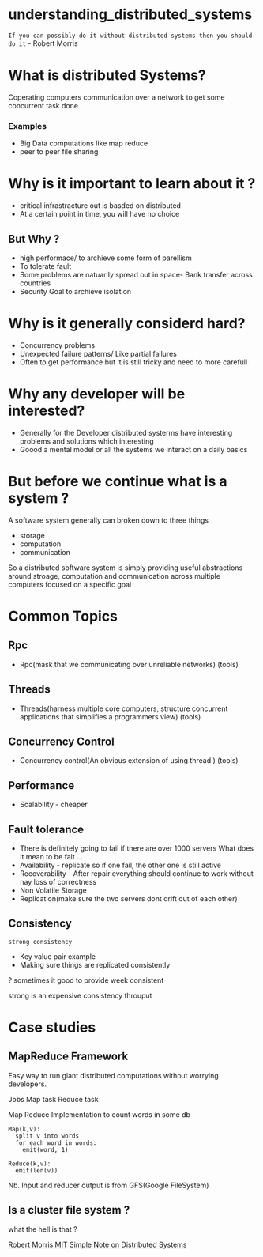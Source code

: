 # understanding_distributed_systems
`If you can possibly do it without distributed systems then you should do it` - Robert Morris


# What is distributed Systems?
Coperating computers communication over a network to get some concurrent task done 

### Examples
- Big Data computations like map reduce
- peer to peer file sharing


# Why is it important to learn about it ?
 - critical infrastracture out is basded on distributed
 - At a certain point in time, you will have no choice
 
## But Why ?
 - high performace/ to archieve some form of parellism
 - To tolerate fault 
 -  Some problems are natuarlly spread out in space- Bank transfer across countries
 - Security Goal to archieve isolation
 
# Why is it generally considerd hard?
- Concurrency problems
- Unexpected failure patterns/ Like partial failures
- Often to get performance but it is still tricky and need to more carefull


# Why any developer will be interested?
- Generally for the Developer distributed systerms have interesting problems and solutions which interesting
- Goood a mental model or all the systems we interact on a daily basics

# But before we continue what is a system ?
A software system generally can broken down to three things
 - storage
 - computation
 - communication

So a distributed software system is simply providing useful abstractions around stroage, computation and communication
across multiple computers focused on a specific goal




 
 # Common Topics
 ## Rpc
 - Rpc(mask that we communicating over unreliable networks) (tools)
 
 ## Threads
 - Threads(harness multiple core computers, structure concurrent applications that simplifies a programmers view) (tools)
 
 ## Concurrency Control
 - Concurrency control(An obvious extension of using thread ) (tools)
 
 ## Performance
  - Scalability - cheaper
  
 ## Fault tolerance
  -  There is definitely going to fail if there are over 1000 servers
  What does it mean to be falt ... 
   - Availability - replicate so if one fail, the other one is still active
   - Recoverability - After repair everything should continue to work without nay loss of correctness
   - Non Volatile Storage
   - Replication(make sure the two servers dont drift out of each other)
 
 ## Consistency
 `strong consistency`
  - Key value pair example
  - Making sure things are replicated consistently
  
  ?  sometimes it good to provide week consistent
 
 strong is an expensive consistency
  throuput
 
# Case studies
## MapReduce Framework 
Easy way to run giant distributed computations without worrying developers.

Jobs
Map task
Reduce task

Map Reduce Implementation to count words in some db
```
Map(k,v):
  split v into words
  for each word in words:
    emit(word, 1)
 ```
    
 ```
Reduce(k,v):
   emit(len(v))
```
Nb. Input and reducer output is from GFS(Google FileSystem)


## Is a cluster file system ?
what the hell is that ?



[Robert Morris MIT](https://www.youtube.com/watch?v=cQP8WApzIQQ)
[Simple Note on Distributed Systems](http://book.mixu.net/distsys/single-page.html)

